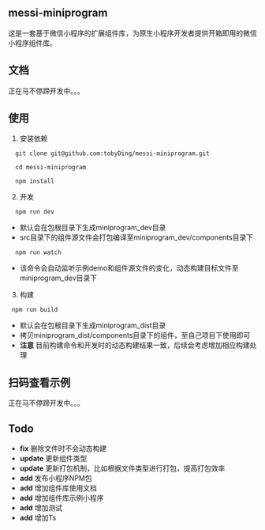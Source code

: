 ## messi-miniprogram
这是一套基于微信小程序的扩展组件库，为原生小程序开发者提供开箱即用的微信小程序组件库。

## 文档
正在马不停蹄开发中。。。

## 使用

1. 安装依赖

```
  git clone git@github.com:tobyDing/messi-miniprogram.git
  
  cd messi-miniprogram

  npm install
```

2. 开发

```
  npm run dev
```
* 默认会在包根目录下生成miniprogram_dev目录  
* src目录下的组件源文件会打包编译至miniprogram_dev/components目录下  

```
  npm run watch
```
* 该命令会自动监听示例demo和组件源文件的变化，动态构建目标文件至miniprogram_dev目录下 


3. 构建

```
 npm run build
```
* 默认会在包根目录下生成miniprogram_dist目录  
* 拷贝miniprogram_dist/components目录下的组件，至自己项目下使用即可
* **注意** 目前构建命令和开发时的动态构建结果一致，后续会考虑增加相应构建处理  

## 扫码查看示例
正在马不停蹄开发中。。。

## Todo
* **fix** 删除文件时不会动态构建
* **update** 更新组件类型
* **update** 更新打包机制，比如根据文件类型进行打包，提高打包效率
* **add** 发布小程序NPM包
* **add** 增加组件库使用文档
* **add** 增加组件库示例小程序
* **add** 增加测试
* **add** 增加Ts